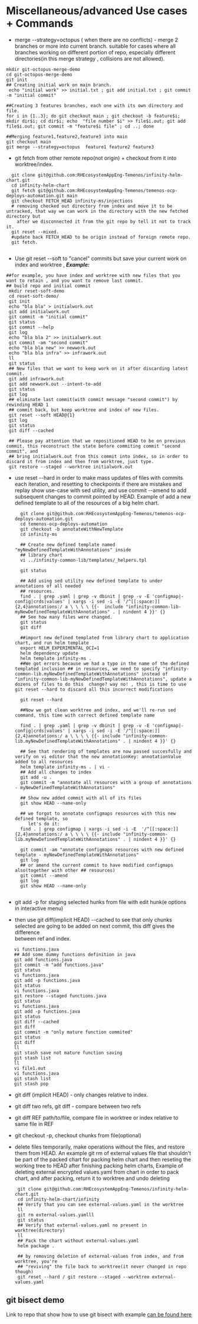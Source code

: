 # Miscellaneous/advanced Use cases + Commands

 - merge --strategy=octopus ( when there are no conflicts) - merge 2 branches or more into current branch. suitable for cases where all branches working on different portion of repo, especially different directories(in this merge strategy , collisions are not allowed).
```shell
mkdir git-octopus-merge-demo
cd git-octopus-merge-demo
git init
## Creating initial work on main branch.
 echo "initial work" >> initial.txt ; git add initial.txt ; git commit -m "initial commit"
 
##Creating 3 features branches, each one with its own directory and file.
for i in {1..3}; do git checkout main ; git checkout -b feature$i; mkdir dir$i; cd dir$i; echo  "file number $i" >> file$i.out; git add file$i.out; git commit -m "feature$i file" ; cd ..; done

##Merging feature1,feature2,feature3 into main
git checkout main
git merge --strategy=octopus  feature1 feature2 feature3

```
 - git fetch from other remote repo(not origin) + checkout from it into worktree/index.
```shell
  git clone git@github.com:RHEcosystemAppEng-Temenos/infinity-helm-chart.git
  cd infinity-helm-chart
  git fetch git@github.com:RHEcosystemAppEng-Temenos/temenos-ocp-deploys-automation.git main
  git checkout FETCH_HEAD infinity-ms/injections
  # removing checked out directory from index and move it to be untracked, that way we can work in the directory with the new fetched directory but 
    after we disconnected it from the git repo by tell it not to track it.
  git reset --mixed.
  #update back FETCH_HEAD to be origin instead of foreign remote repo.
  git fetch.
  
 ``` 
  - Use git reset --soft to "cancel" commits but save your current work on index and worktree 
    , __*Example:*__
  ```shell
  ##for example, you have index and worktree with new files that you want to retain , and you want to remove last commit.  
  ## build repo and initial commit
   mkdir reset-soft-demo
   cd reset-soft-demo/
   git init
   echo "bla bla" > initialwork.out
   git add initialwork.out
   git commit -m "initial commit"
   git status
   git commit --help
   git log
   echo "bla bla 2" >> initialwork.out
   git commit -am "second commit"
   echo "bla bla new" >> newwork.out
   echo "bla bla infra" >> infrawork.out
   ll
   git status
   ## New files that we want to keep work on it after discarding latest commit.
   git add infrawork.out
   git add newwork.out --intent-to-add
   git status
   git log
   ## eliminate last commit(with commit message "second commit") by rewinding HEAD 1 
   ## commit back, but keep worktree and index of new files.
   git reset --soft HEAD@{1}
   git log
   git status
   git diff --cached
   
   ## Please pay attention that we repositioned HEAD to be on previous commit, this reconstruct the state before commiting commit "second commit", and 
   ## bring initialwork.out from this commit into index, so in order to discard it from index and then from worktree, just type.
   git restore --staged --worktree initialwork.out
  ```
  - use reset --hard in order to make mass updates of files with commits each iteration,  and resetting to checkpoints if there are mistakes and replay      show use-case with sed utility, and use commit --amend to add subsequent changes to commit pointed by HEAD.
    Example of add a new defined template to all of the  resources of a big helm chart.
    ```shell
      git clone git@github.com:RHEcosystemAppEng-Temenos/temenos-ocp-deploys-automation.git
      cd temenos-ocp-deploys-automation
      git checkout -b annotateWithNewTemplate
      cd infinity-ms
      
      ## Create new defined template named "myNewDefinedTemplateWithAnnotations" inside 
      ## library chart
      vi ../infinity-common-lib/templates/_helpers.tpl
    
      git status
      
      ## Add using sed utility new defined template to under annotations of all needed 
      ## resources.
      find . | grep .yaml | grep -v dbinit | grep -v -E 'configmap|-config|crds|values' | xargs -i sed -i -E '/^[[:space:]]{2,4}annotations:/ a \ \ \ \ {{-  include "infinity-common-lib-myNewDefinedTemplateWithAnnotations" . | nindent 4 }}' {}
      ## See how many files were changed.
      git status
      git diff
    
      ##import new defined templated from library chart to application chart, and run helm template
      export HELM_EXPERIMENTAL_OCI=1
      helm dependency update
      helm template infinity-ms .
      ##We got errors because we had a typo in the name of the defined templated inclusion ## in resources, we need to specify "infinity-common-lib.myNewDefinedTemplateWithAnnotations" instead of "infinity-common-lib-myNewDefinedTemplateWithAnnotations", update a dozens of files to do this  change? way no! , this is time to use git reset --hard to discard all this incorrect modifications

      git reset --hard

      ##Now we got clean worktree and index, and we'll re-run sed command, this time with correct defined template name 

      find . | grep .yaml | grep -v dbinit | grep -v -E 'configmap|-config|crds|values' | xargs -i sed -i -E '/^[[:space:]]{2,4}annotations:/ a \ \ \ \ {{- include "infinity-common-lib.myNewDefinedTemplateWithAnnotations" . | nindent 4 }}' {}
    
      ## See that rendering of templates are now passed succesfully and verify on vi editor that the new annotationKey: annotationValue added to all resources
      helm template infinity-ms . | vi -
      ## Add all changes to index
      git add -u . 
      git commit -m "annotate all resources with a group of annotations - myNewDefinedTemplateWithAnnotations"
      
      ## Show new added commit with all of its files
      git show HEAD --name-only
      
      ## we forgot to annotate configmaps resources with this new defined template, so 
         let's do it:
      find . | grep configmap | xargs -i sed -i -E  '/^[[:space:]]{2,4}annotations:/ a \ \ \ \ {{- include "infinity-common-lib.myNewDefinedTemplateWithAnnotations" . | nindent 4 }}' {}
    
      git commit -am "annotate configmaps resources with new defined template - myNewDefinedTemplateWithAnnotations"
      git log
      ## or amend the current commit to have modified configmaps also(together with other ## resources)
      git commit --amend
      git log
      git show HEAD --name-only
     
    ```
  
 
 - git add -p for staging selected hunks from file with edit hunk(e options in interactive menu)
 - then use git diff(implicit HEAD) --cached to see that only chunks selected are going to be added on next commit, this diff gives the difference  
   between ref and index.
```shell
   vi functions.java
   ## Add some dummy functions definition in java
   git add functions.java
   git commit -m "add functions.java"
   git status
   vi functions.java
   git add -p functions.java
   git status
   vi functions.java
   git restore --staged functions.java
   git status
   vi functions.java
   git add -p functions.java
   git status
   git diff --cached
   git diff
   git commit -m "only mature function commited"
   git status
   git diff
   ll
   git stash save not mature function saving
   git stash list
   ll
   vi file1.out
   vi functions.java
   git stash list
   git stash pop

```
 - git diff (implicit HEAD) - only changes relative to index.
 
 - git diff two refs, git diff - compare between two refs
 
 - git diff REF path/to/file, compare file in worktree or index relative to same file in REF
 
 - git checkout -p, checkout chunks from file(optional)
 - delete files temporarily, make operations without the files, and restore them from HEAD.
   An example git rm of external values file that shouldn't be part of the packed chart for packing helm chart and then reseting the working tree to 
   HEAD after finishing packing helm charts, Example of deleting external encrypted values.yaml from chart in order to pack chart, and after packing, 
   return it to worktree and undo deleting
   ```shell
    git clone git@github.com:RHEcosystemAppEng-Temenos/infinity-helm-chart.git
    cd infinity-helm-chart/infinity
    ## Verify that you can see external-values.yaml in the worktree
    ll
    git rm external-values.yamlll
    git status
    ## Verify that external-values.yaml no present in worktree(directory)
    ll 
    ## Pack the chart without external-values.yaml   
    helm package .
    
    ## by removing deletion of external-values from index, and from worktree, you're 
    ## "reviving" the file back to worktree(it never changed in repo though)
    git reset --hard / git restore --staged --worktree external-values.yaml

   ```
   
 ## git bisect demo
   Link to repo that show how to use git bisect with example [can be found here](https://github.com/zvigrinberg/git-bisect-demo)
    

